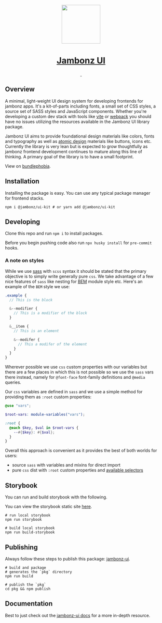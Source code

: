<p align="center">
  <a href="https://jambonz.org/docs/jambonz-ui/">
    <img src="https://www.jambonz.org/icon192.png" height="128">
    <h1 align="center">Jambonz UI</h1>
  </a>
</p>

<p align="center">
  <a aria-label="NPM version" href="https://www.npmjs.com/package/jambonz-ui">
    <img alt="" src="https://img.shields.io/npm/v/jambonz-ui.svg?style=for-the-badge&labelColor=000000&color=da1c5c">
  </a>
  <a aria-label="License" href="./LICENSE">
    <img alt="" src="https://img.shields.io/npm/l/jambonz-ui.svg?style=for-the-badge&labelColor=000000&color=30beb0">
  </a>
</p>

## Overview

A minimal, light-weight UI design system for developing frontends for jambonz apps.
It's a kit-of-parts including fonts, a small set of CSS styles, a source set of SASS
styles and JavaScript components. Whether you're developing a custom dev stack with tools
like [vite](https://vitejs.dev/) or [webpack](https://webpack.js.org/) you should have no
issues utilizing the resources available in the Jambonz UI library package.

Jambonz UI aims to provide foundational design materials like colors, fonts and typography
as well as [atomic design](https://bradfrost.com/blog/post/atomic-web-design/) materials like
buttons, icons etc. Currently the library is very lean but is expected to grow thoughtfully
as jambonz frontend development continues to mature along this line of thinking. A primary goal
of the library is to have a small footprint.

View on [bundlephobia](https://bundlephobia.com/package/jambonz-ui).

## Installation

Installing the package is easy. You can use any typical package manager
for frontend stacks.

```shell
npm i @jambonz/ui-kit # or yarn add @jambonz/ui-kit
```

## Developing

Clone this repo and run `npm i` to install packages.

Before you begin pushing code also run `npx husky install` for `pre-commit` hooks.

### A note on styles

While we use [sass](https://sass-lang.com/) with `scss` syntax it should be stated that the
primary objective is to simply write generally pure `css`. We take advantage of a few nice
features of `sass` like nesting for [BEM](http://getbem.com/naming/) module style etc. Here's
an example of the `BEM` style we use:

```scss
.example {
  // This is the block

  &--modifier {
    // This is a modifier of the block
  }

  &__item {
    // This is an element

    &--modifer {
      // This a modifer of the element
    }
  }
}
```

Wherever possible we use `css` custom properties with our variables but there are a few places
in which this is not possible so we use the `sass` vars there instead, namely for `@font-face`
font-family definitions and `@media` queries.

Our `css` variables are defined in `sass` and we use a simple method for providing them as `:root`
custom properties:

```scss
@use "vars";

$root-vars: module-variables("vars");

:root {
  @each $key, $val in $root-vars {
    --#{$key}: #{$val};
  }
}
```

Overall this approach is convenient as it provides the best of both worlds for users:

- source `sass` with variables and mixins for direct import
- pure `css` dist with `:root` custom properties and
  [available selectors](https://www.jambonz.org/docs/jambonz-ui/styles/#h5-available-css-selectors)

## Storybook

You can run and build storybook with the following.

You can view the storybook static site [here](https://jambonz-ui.vercel.app/).

```shell
# run local storybook
npm run storybook

# build local storybook
npm run build-storybook
```

## Publishing

Always follow these steps to publish this package:
[jambonz-ui](https://www.npmjs.com/package/jambonz-ui).

```shell
# build and package
# generates the `pkg` directory
npm run build

# publish the `pkg`
cd pkg && npm publish
```

## Documentation

Best to just check out the [jambonz-ui docs](https://jambonz.org/docs/jambonz-ui/)
for a more in-depth resource.

